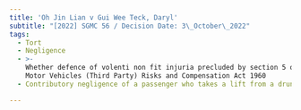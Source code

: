 ```yaml
---
title: 'Oh Jin Lian v Gui Wee Teck, Daryl'
subtitle: "[2022] SGMC 56 / Decision Date: 3\_October\_2022"
tags:
  - Tort
  - Negligence
  - >-
    Whether defence of volenti non fit injuria precluded by section 5 of the
    Motor Vehicles (Third Party) Risks and Compensation Act 1960
  - Contributory negligence of a passenger who takes a lift from a drunk driver

---
```

